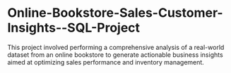 # Online-Bookstore-Sales-Customer-Insights--SQL-Project
This project involved performing a comprehensive analysis of a real-world dataset from an online bookstore to generate actionable business insights aimed at optimizing sales performance and inventory management.
